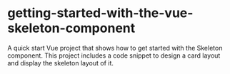 # getting-started-with-the-vue-skeleton-component
A quick start Vue project that shows how to get started with the Skeleton component.  This project includes a code snippet to design a card layout and display the skeleton layout of it. 
